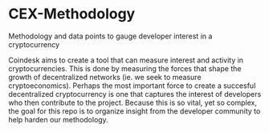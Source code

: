 # CEX-Methodology
Methodology and data points to gauge developer interest in a cryptocurrency

Coindesk aims to create a tool that can measure interest and activity in cryptocurrencies. This is done by measuring the forces that shape the growth of decentralized networks (ie. we seek to measure cryptoeconomics). Perhaps the most important force to create a succesful decentralized cryptocurrency is one that captures the interest of developers who then contribute to the project. Because this is so vital, yet so complex, the goal for this repo is to organize insight from the developer community to help harden our methodology.
